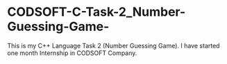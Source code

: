# CODSOFT-C-Task-2_Number-Guessing-Game-
This is my C++ Language Task 2 (Number Guessing Game). I have started one month Internship in CODSOFT Company.
